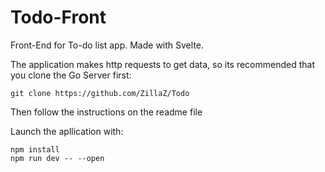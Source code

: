 # Todo-Front
Front-End for To-do list app. Made with Svelte.

The application makes http requests to get data, so its recommended that you clone the Go Server first:
```
git clone https://github.com/ZillaZ/Todo
```
Then follow the instructions on the readme file

Launch the apllication with:
```
npm install
npm run dev -- --open
```
